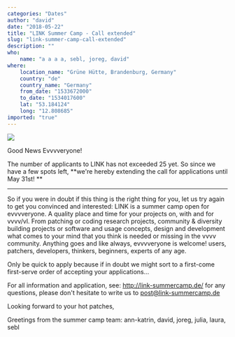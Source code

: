 ```yaml
---
categories: "Dates"
author: "david"
date: "2018-05-22"
title: "LINK Summer Camp - Call extended"
slug: "link-summer-camp-call-extended"
description: ""
who: 
    name: "a a a a, sebl, joreg, david"
where: 
    location_name: "Grüne Hütte, Brandenburg, Germany"
    country: "de"
    country_name: "Germany"
    from_date: "1533672000"
    to_date: "1534017600"
    lat: "53.184124"
    long: "12.808685"
imported: "true"
---
```



![](link-teaser.png)

Good News Evvvveryone!

The number of applicants to LINK has not exceeded 25 yet. So since we have a few spots left, 
**we're hereby extending the call for applications until May 31st! **
____
So if you were in doubt if this thing is the right thing for you, let us try again to get you convinced and interested: LINK is a summer camp open for evvvveryone. A quality place and time for your projects on, with and for vvvv/vl. From patching or coding research projects, community & diversity building projects or software and usage concepts, design and development what comes to your mind that you think is needed or missing in the vvvv community. Anything goes and like always, evvvveryone is welcome! users, patchers, developers, thinkers, beginners, experts of any age. 

Only be quick to apply because if in doubt we might sort to a first-come first-serve order of accepting your applications... 


For all information and application, see:
<http://link-summercamp.de/>
for any questions, please don't hesitate to write us to post@link-summercamp.de

Looking forward to your hot patches,

Greetings from the summer camp team:
ann-katrin, david, joreg, julia, laura, sebl